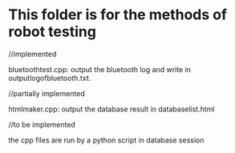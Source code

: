 # This folder is for the methods of robot testing

//implemented

bluetoothtest.cpp: output the bluetooth log and write in outputlogofbluetooth.txt.

//partially implemented

htmlmaker.cpp: output the database result in databaselist.html

//to be implemented

the cpp files are run by a python script in database session
